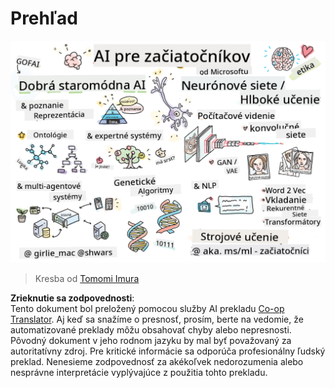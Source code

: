 <!--
CO_OP_TRANSLATOR_METADATA:
{
  "original_hash": "5fef1a0b22498d7188959e2a2cb08af7",
  "translation_date": "2025-08-25T21:23:05+00:00",
  "source_file": "lessons/README.md",
  "language_code": "sk"
}
-->
# Prehľad

![Prehľad v kresbe](../../../translated_images/ai-overview.0857791951d19500d0ef8b803d77110c738dcafc52306e6d68724742cd4af167.sk.png)

> Kresba od [Tomomi Imura](https://twitter.com/girlie_mac)

**Zrieknutie sa zodpovednosti**:  
Tento dokument bol preložený pomocou služby AI prekladu [Co-op Translator](https://github.com/Azure/co-op-translator). Aj keď sa snažíme o presnosť, prosím, berte na vedomie, že automatizované preklady môžu obsahovať chyby alebo nepresnosti. Pôvodný dokument v jeho rodnom jazyku by mal byť považovaný za autoritatívny zdroj. Pre kritické informácie sa odporúča profesionálny ľudský preklad. Nenesieme zodpovednosť za akékoľvek nedorozumenia alebo nesprávne interpretácie vyplývajúce z použitia tohto prekladu.